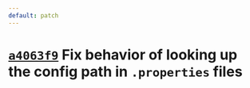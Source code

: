 ```yaml
---
default: patch
---
```


# [`a4063f9`](https://github.com/zakuciael/rofi-jetbrains/commit/a4063f9c0c560e403bcad28b8a89db3d7500a918) Fix behavior of looking up the config path in `.properties` files

